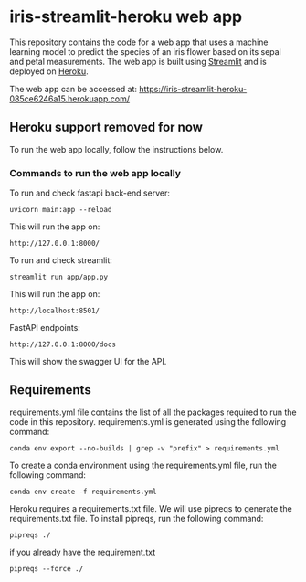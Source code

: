 # iris-streamlit-heroku web app
This repository contains the code for a web app that uses a machine learning model to predict the species of an iris flower based on its sepal and petal measurements. The web app is built using [Streamlit](https://www.streamlit.io/) and is deployed on [Heroku](https://www.heroku.com/).

The web app can be accessed at: https://iris-streamlit-heroku-085ce6246a15.herokuapp.com/

## Heroku support removed for now
To run the web app locally, follow the instructions below.

### Commands to run the web app locally
To run and check fastapi back-end server: 
```
uvicorn main:app --reload
```
This will run the app on:
```
http://127.0.0.1:8000/
```
To run and check streamlit:
```
streamlit run app/app.py
```
This will run the app on:
```
http://localhost:8501/
```
FastAPI endpoints:
```
http://127.0.0.1:8000/docs
```
This will show the swagger UI for the API.

## Requirements
requirements.yml file contains the list of all the packages required to run the code in this repository. requirements.yml is generated using the following command:

```
conda env export --no-builds | grep -v "prefix" > requirements.yml
```
To create a conda environment using the requirements.yml file, run the following command:

```
conda env create -f requirements.yml
```

Heroku requires a requirements.txt file. We will use pipreqs to generate the requirements.txt file. To install pipreqs, run the following command:

```
pipreqs ./
```
if you already have the requirement.txt
```
pipreqs --force ./
```